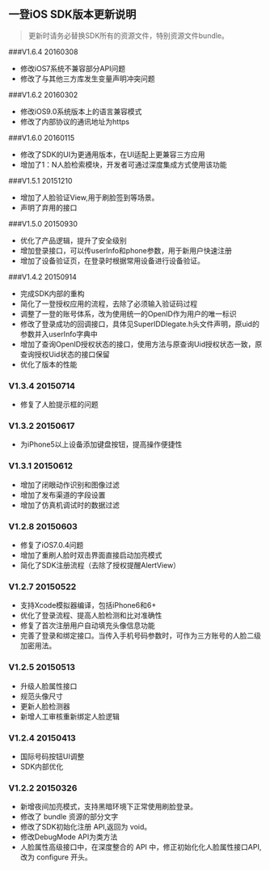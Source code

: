## 一登iOS SDK版本更新说明

> 更新时请务必替换SDK所有的资源文件，特别资源文件bundle。


###V1.6.4  20160308
- 修改iOS7系统不兼容部分API问题
- 修改了与其他三方库发生变量声明冲突问题

###V1.6.2  20160302
- 修改iOS9.0系统版本上的语言兼容模式
- 修改了内部协议的通讯地址为https

###V1.6.0  20160115
- 修改了SDK的UI为更通用版本，在UI适配上更兼容三方应用
- 增加了1：N人脸检索模块，开发者可通过深度集成方式使用该功能


###V1.5.1  20151210
- 增加了人脸验证View,用于刷脸签到等场景。
- 声明了弃用的接口



###V1.5.0  20150930
- 优化了产品逻辑，提升了安全级别
- 增加登录接口，可以传userInfo和phone参数，用于新用户快速注册
- 增加了设备验证页，在登录时根据常用设备进行设备验证。



###V1.4.2  20150914

- 完成SDK内部的重构
- 简化了一登授权应用的流程，去除了必须输入验证码过程
- 调整了一登的账号体系，改为使用统一的OpenID作为用户的唯一标识
- 修改了登录成功的回调接口，具体见SuperIDDlegate.h头文件声明，原uid的参数并入userInfo字典中
- 增加了查询OpenID授权状态的接口，使用方法与原查询Uid授权状态一致，原查询授权Uid状态的接口保留
- 优化了版本的性能


### V1.3.4 20150714

- 修复了人脸提示框的问题

### V1.3.2 20150617

- 为iPhone5以上设备添加键盘按钮，提高操作便捷性


### V1.3.1 20150612

- 增加了闭眼动作识别和图像过滤
- 增加了发布渠道的字段设置
- 增加了仿真机调试时的数据过滤


### V1.2.8 20150603

- 修复了iOS7.0.4问题
- 增加了重刷人脸时双击界面直接启动加亮模式
- 简化了SDK注册流程（去除了授权提醒AlertView）


### V1.2.7 20150522

- 支持Xcode模拟器编译，包括iPhone6和6+
- 优化了登录流程、提高人脸检测和比对准确性
- 修复了首次注册用户自动填充头像信息功能
- 完善了登录和绑定接口。当传入手机号码参数时，可作为三方账号的人脸二级加密用法。

### V1.2.5 20150513

- 升级人脸属性接口
- 规范头像尺寸
- 更新人脸检测器
- 新增人工审核重新绑定人脸逻辑


### V1.2.4 20150413

- 国际号码按钮UI调整
- SDK内部优化

### V1.2.2 20150326

- 新增夜间加亮模式，支持黑暗环境下正常使用刷脸登录。
- 修改了 bundle 资源的部分文字
- 修改了SDK初始化注册 API,返回为 void。
- 修改DebugMode API为类方法
- 人脸属性高级接口中，在深度整合的 API 中，修正初始化化人脸属性接口API, 改为 configure 开头。